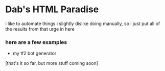 # Dab's HTML Paradise
i like to automate things i slightly dislike doing manually, so i just put all of the results from that urge in here
### here are a few examples
* my tf2 bot generator

[that's it so far, but more stuff coming soon]
